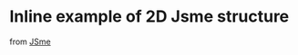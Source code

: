 # Inline example of 2D Jsme structure
<script type="text/javascript" language="javascript" src="jsme/jsme.nocache.js"></script>

<script>

        function getFile(fileName) {
            oxmlhttp = null;
            try {
                oxmlhttp = new XMLHttpRequest();
                oxmlhttp.overrideMimeType("text/xml");
            }
            catch (e) {
                try {
                    oxmlhttp = new ActiveXObject("Msxml2.XMLHTTP");
                }
                catch (e) {
                    //return null;
                    return "failed MS<BR>";
                }
            }
            if (!oxmlhttp) return "failed to create object<BR>";
            try {
                oxmlhttp.open("GET", fileName, false);
                oxmlhttp.send(null);
            }
            catch (e) {
                return "failed to get webpage<BR>";
            }
            return oxmlhttp.responseText;
        }


        //this function will be called after the JavaScriptApplet code has been loaded.
        function jsmeOnLoad() {
            jsmeApplet = new JSApplet.JSME("jsme_container", "180px", "140px", {
                "options": "depict"
            });

            var fileData = getFile('menthol-2d.mol')
            jsmeApplet.readMolFile(fileData);

            var actionMarked = 105;
            jsmeApplet.setAction(actionMarked);


        }
</script>

<div id="jsme_container"></div>

from [JSme](https://www.peter-ertl.com/jsme/)